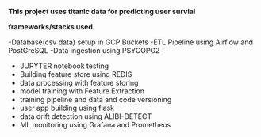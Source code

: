 **This project uses titanic data for predicting user survial**

**frameworks/stacks used** 

-Database(csv data) setup in GCP Buckets
-ETL Pipeline using Airflow and PostGreSQL
-Data ingestion using PSYCOPG2
- JUPYTER notebook testing
- Building feature store using REDIS
- data processing with feature storing
- model training with Feature Extraction
- training pipeline and data and code versioning
- user app building using flask
- data drift detection using ALIBI-DETECT
- ML monitoring using Grafana and Prometheus

